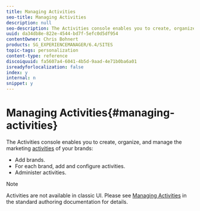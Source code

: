 ```yaml
---
title: Managing Activities
seo-title: Managing Activities
description: null
seo-description: The Activities console enables you to create, organize, and manage the marketing activities of your brands.
uuid: da34db8e-822e-4544-bd7f-5efc0d5df954
contentOwner: Chris Bohnert
products: SG_EXPERIENCEMANAGER/6.4/SITES
topic-tags: personalization
content-type: reference
discoiquuid: fa5607a4-6041-4b5d-9aad-4e71b0ba6a01
isreadyforlocalization: false
index: y
internal: n
snippet: y
---
```


# Managing Activities{#managing-activities}

The Activities console enables you to create, organize, and manage the marketing [activities](../../classic-ui-authoring/using/classic-personalization.md#main-pars-title-44) of your brands:

* Add brands. 
* For each brand, add and configure activities. 
* Administer activities.

>[!NOTE]
>
>Activities are not available in classic UI. Please see [Managing Activities](../../authoring/using/activitylib.md) in the standard authoring documentation for details.

